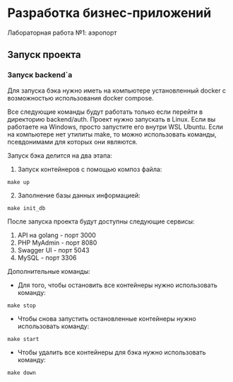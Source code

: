 # Разработка бизнес-приложений
Лабораторная работа №1: аэропорт

## Запуск проекта
### Запуск backend\`а
Для запуска бэка нужно иметь на компьютере установленный docker с возможностью использования docker compose.


Все следующие команды будут работать только если перейти в директорию backend/auth.
Проект нужно запускать в Linux. Если вы работаете на Windows, просто запустите его внутри WSL Ubuntu.
Если на компьютере нет утилиты make, то можно использовать команды, псевдонимами для которых они являются.


Запуск бэка делится на два этапа:
1. Запуск контейнеров с помощью композ файла:
```
make up 
```

2. Заполнение базы данных информацией: 
```
make init_db
```


После запуска проекта будут доступны следующие сервисы:
1. API на golang    -   порт 3000
2. PHP MyAdmin      -   порт 8080
3. Swagger UI       -   порт 5043
4. MySQL            -   порт 3306


Дополнительные команды:
- Для того, чтобы остановить все контейнеры нужно использовать команду:
```
make stop
```
- Чтобы снова запустить остановленные контейнеры нужно использовать команду:
```
make start
```
- Чтобы удалить все контейнеры для бэка нужно использовать команду:
```
make down
```
